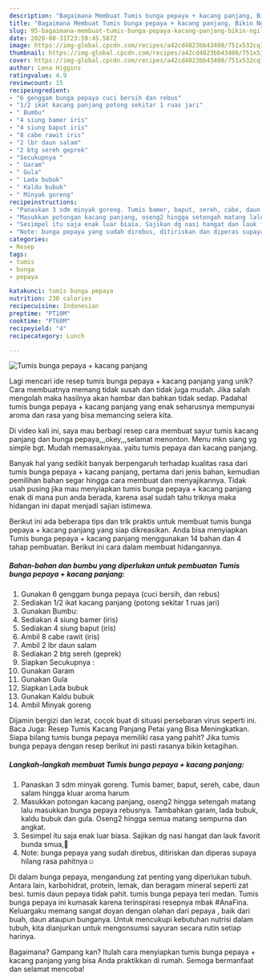 ```yaml
---
description: "Bagaimana Membuat Tumis bunga pepaya + kacang panjang, Bikin Ngiler"
title: "Bagaimana Membuat Tumis bunga pepaya + kacang panjang, Bikin Ngiler"
slug: 95-bagaimana-membuat-tumis-bunga-pepaya-kacang-panjang-bikin-ngiler
date: 2020-08-31T23:59:45.587Z
image: https://img-global.cpcdn.com/recipes/a42cd4823bb43400/751x532cq70/tumis-bunga-pepaya-kacang-panjang-foto-resep-utama.jpg
thumbnail: https://img-global.cpcdn.com/recipes/a42cd4823bb43400/751x532cq70/tumis-bunga-pepaya-kacang-panjang-foto-resep-utama.jpg
cover: https://img-global.cpcdn.com/recipes/a42cd4823bb43400/751x532cq70/tumis-bunga-pepaya-kacang-panjang-foto-resep-utama.jpg
author: Lena Higgins
ratingvalue: 4.9
reviewcount: 15
recipeingredient:
- "6 genggam bunga pepaya cuci bersih dan rebus"
- "1/2 ikat kacang panjang potong sekitar 1 ruas jari"
- " Bumbu"
- "4 siung bamer iris"
- "4 siung baput iris"
- "8 cabe rawit iris"
- "2 lbr daun salam"
- "2 btg sereh geprek"
- "Secukupnya "
- " Garam"
- " Gula"
- " Lada bubuk"
- " Kaldu bubuk"
- " Minyak goreng"
recipeinstructions:
- "Panaskan 3 sdm minyak goreng. Tumis bamer, baput, sereh, cabe, daun salam hingga kluar aroma harum"
- "Masukkan potongan kacang panjang, oseng2 hingga setengah matang lalu masukkan bunga pepaya rebusnya. Tambahkan garam, lada bubuk, kaldu bubuk dan gula. Oseng2 hingga semua matang sempurna dan angkat."
- "Sesimpel itu saja enak luar biasa. Sajikan dg nasi hangat dan lauk favorit bunda smua,🥰"
- "Note: bunga pepaya yang sudah direbus, ditiriskan dan diperas supaya hilang rasa pahitnya☺"
categories:
- Resep
tags:
- tumis
- bunga
- pepaya

katakunci: tumis bunga pepaya 
nutrition: 230 calories
recipecuisine: Indonesian
preptime: "PT10M"
cooktime: "PT60M"
recipeyield: "4"
recipecategory: Lunch

---
```



![Tumis bunga pepaya + kacang panjang](https://img-global.cpcdn.com/recipes/a42cd4823bb43400/751x532cq70/tumis-bunga-pepaya-kacang-panjang-foto-resep-utama.jpg)

Lagi mencari ide resep tumis bunga pepaya + kacang panjang yang unik? Cara membuatnya memang tidak susah dan tidak juga mudah. Jika salah mengolah maka hasilnya akan hambar dan bahkan tidak sedap. Padahal tumis bunga pepaya + kacang panjang yang enak seharusnya mempunyai aroma dan rasa yang bisa memancing selera kita.

Di video kali ini, saya mau berbagi resep cara membuat sayur tumis kacang panjang dan bunga pepaya,,,okey,,,selamat menonton. Menu mkn siang yg simple bgt. Mudah memasaknyaa. yaitu tumis pepaya dan kacang panjang.

Banyak hal yang sedikit banyak berpengaruh terhadap kualitas rasa dari tumis bunga pepaya + kacang panjang, pertama dari jenis bahan, kemudian pemilihan bahan segar hingga cara membuat dan menyajikannya. Tidak usah pusing jika mau menyiapkan tumis bunga pepaya + kacang panjang enak di mana pun anda berada, karena asal sudah tahu triknya maka hidangan ini dapat menjadi sajian istimewa.


Berikut ini ada beberapa tips dan trik praktis untuk membuat tumis bunga pepaya + kacang panjang yang siap dikreasikan. Anda bisa menyiapkan Tumis bunga pepaya + kacang panjang menggunakan 14 bahan dan 4 tahap pembuatan. Berikut ini cara dalam membuat hidangannya.

<!--inarticleads1-->

##### Bahan-bahan dan bumbu yang diperlukan untuk pembuatan Tumis bunga pepaya + kacang panjang:

1. Gunakan 6 genggam bunga pepaya (cuci bersih, dan rebus)
1. Sediakan 1/2 ikat kacang panjang (potong sekitar 1 ruas jari)
1. Gunakan  Bumbu:
1. Sediakan 4 siung bamer (iris)
1. Sediakan 4 siung baput (iris)
1. Ambil 8 cabe rawit (iris)
1. Ambil 2 lbr daun salam
1. Sediakan 2 btg sereh (geprek)
1. Siapkan Secukupnya :
1. Gunakan  Garam
1. Gunakan  Gula
1. Siapkan  Lada bubuk
1. Gunakan  Kaldu bubuk
1. Ambil  Minyak goreng


Dijamin bergizi dan lezat, cocok buat di situasi persebaran virus seperti ini. Baca Juga: Resep Tumis Kacang Panjang Petai yang Bisa Meningkatkan. Siapa bilang tumis bunga pepaya memiliki rasa yang pahit? Jika tumis bunga pepaya dengan resep berikut ini pasti rasanya bikin ketagihan. 

<!--inarticleads2-->

##### Langkah-langkah membuat Tumis bunga pepaya + kacang panjang:

1. Panaskan 3 sdm minyak goreng. Tumis bamer, baput, sereh, cabe, daun salam hingga kluar aroma harum
1. Masukkan potongan kacang panjang, oseng2 hingga setengah matang lalu masukkan bunga pepaya rebusnya. Tambahkan garam, lada bubuk, kaldu bubuk dan gula. Oseng2 hingga semua matang sempurna dan angkat.
1. Sesimpel itu saja enak luar biasa. Sajikan dg nasi hangat dan lauk favorit bunda smua,🥰
1. Note: bunga pepaya yang sudah direbus, ditiriskan dan diperas supaya hilang rasa pahitnya☺


Di dalam bunga pepaya, mengandung zat penting yang diperlukan tubuh. Antara lain, karbohidrat, protein, lemak, dan beragam mineral seperti zat besi. tumis daun pepaya tidak pahit. tumis bunga pepaya teri medan. Tumis bunga pepaya ini kumasak karena terinspirasi resepnya mbak #AnaFina. Keluargaku memang sangat doyan dengan olahan dari pepaya , baik dari buah, daun ataupun bunganya. Untuk mencukupi kebutuhan nutrisi dalam tubuh, kita dianjurkan untuk mengonsumsi sayuran secara rutin setiap harinya. 

Bagaimana? Gampang kan? Itulah cara menyiapkan tumis bunga pepaya + kacang panjang yang bisa Anda praktikkan di rumah. Semoga bermanfaat dan selamat mencoba!
